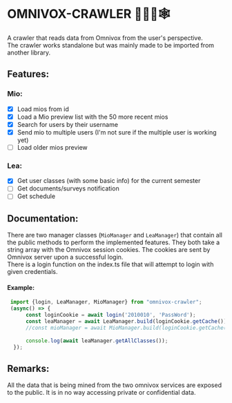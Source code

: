 # OMNIVOX-CRAWLER :man_student::school::spider_web:

A crawler that reads data from Omnivox from the user's perspective.  
The crawler works standalone but was mainly made to be imported from another library.

## Features:  
### Mio:  
- [x] Load mios from id
- [x] Load a Mio preview list with the 50 more recent mios
- [x] Search for users by their username
- [x] Send mio to multiple users (I'm not sure if the multiple user is working yet)
- [ ] Load older mios preview

### Lea:
- [x] Get user classes (with some basic info) for the current semester
- [ ] Get documents/surveys notification
- [ ] Get schedule

## Documentation:
There are two manager classes (`MioManager` and `LeaManager`) that contain all the public methods to perform the implemented features. They both take a string array with the Omnivox session cookies. The cookies are sent by Omnivox server upon a successful login.  
There is a login function on the index.ts file that will attempt to login with given credentials.

#### Example:
``` typescript
 import {login, LeaManager, MioManager} from "omnivox-crawler";
 (async() => {
      const loginCookie = await login('2010010', 'PassWord');
      const leaManager = await LeaManager.build(loginCookie.getCache());
      //const mioManager = await MioManager.build(loginCookie.getCache());
 
      console.log(await leaManager.getAllClasses());
  });
```

## Remarks:
All the data that is being mined from the two omnivox services are exposed to the public. It is in no way accessing private or confidential data.
